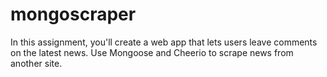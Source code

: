 # mongoscraper
In this assignment, you'll create a web app that lets users leave comments on the latest news. Use Mongoose and Cheerio to scrape news from another site.
